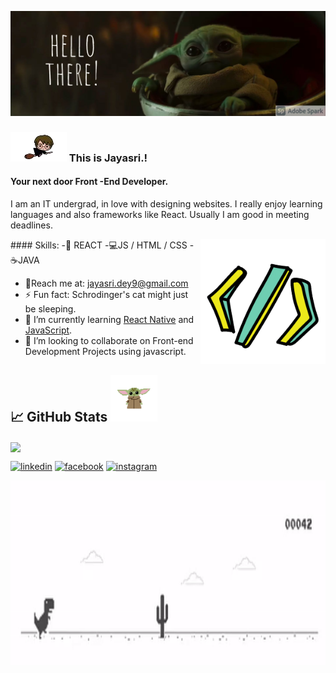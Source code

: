 ![Front -End Developer](https://github.com/jayasri2000/jayasri2000/blob/main/My%20Post.png)
### ![hp](https://github.com/jayasri2000/jayasri2000/blob/main/HP__1_-removebg-preview.png)  This is Jayasri.!
#### Your next door Front -End Developer.
I am an IT undergrad, in love with designing websites. I really enjoy learning languages and also frameworks like React. Usually I am good in meeting deadlines.

<img align="right" alt="yoda" width="200" height="200" src="https://github.com/jayasri2000/jayasri2000/blob/main/aroows.gif" />
<p align="left">
#### Skills:
-📱 REACT
-💻JS / HTML / CSS
-☕JAVA


- 📨Reach me at: jayasri.dey9@gmail.com 
- ⚡ Fun fact: Schrodinger's cat might just be sleeping. 
- 🌱 I’m currently learning [React Native](https://reactnative.dev/) and [JavaScript](https://www.javascript.com/).
- 👯 I’m looking to collaborate on Front-end Development Projects using javascript.
  </p>


## &#x1f4c8; GitHub Stats <img  alt="yoda" width="75" height="75" src="https://github.com/jayasri2000/jayasri2000/blob/main/yoda.gif" />
<a href="https://github.com/jayasri2000/jayasri2000">
  <img align="center" src="https://github-readme-stats.vercel.app/api/top-langs/?username=jayasri2000&hide=java,html&title_color=ffffff&text_color=c9cacc&icon_color=2bbc8a&bg_color=1d1f21" />
  
</a>

  
[<img src='https://cdn.jsdelivr.net/npm/simple-icons@3.0.1/icons/linkedin.svg' alt='linkedin' height='40' color: white>](https://www.linkedin.com/in/jayasri-dey-55625918b/) 
[<img src='https://cdn.jsdelivr.net/npm/simple-icons@3.0.1/icons/facebook.svg' alt='facebook' height='40'>](https://www.facebook.com/Jayasri.dey6/) 
[<img src='https://cdn.jsdelivr.net/npm/simple-icons@3.0.1/icons/instagram.svg' alt='instagram' height='40'>](https://www.instagram.com/_._a_whim_.away._/)  

 <img align="right" alt="yoda" width="1000" height="300" src="https://github.com/jayasri2000/jayasri2000/blob/main/dino.gif" />




